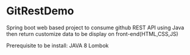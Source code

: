 # GitRestDemo
Spring boot web based project to consume github REST API using Java then return customize data to be display on front-end(HTML,CSS,JS)

Prerequisite to be install:
JAVA 8 
Lombok

